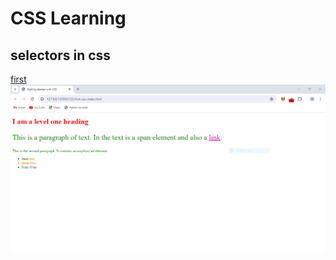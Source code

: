 # CSS Learning

## selectors in css

[first](./first-css-index.html)
![Accesskey](./images/first-css.PNG)
